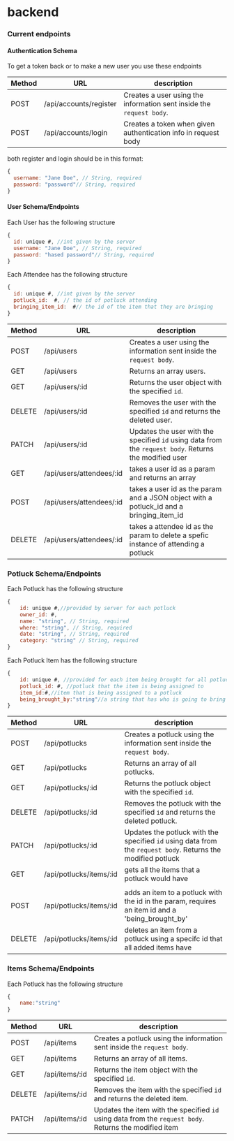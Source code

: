 # backend

### Current endpoints 

#### Authentication Schema
To get a token back or to make a new user you use these endpoints

| Method | URL            | description                                                                                          |
| ------ | -------------- | ------------------------------------------------------------------------------------------------------ |
| POST   | /api/accounts/register     | Creates a user using the information sent inside the `request body`.                                   |
| POST   | /api/accounts/login    | Creates a token when given authentication info in request body                                   |

both register and login should be in this format:

```js
{
  username: "Jane Doe", // String, required
  password: "password"// String, required
}
```


#### User Schema/Endpoints

Each User has the following structure

```js
{
  id: unique #, //int given by the server
  username: "Jane Doe", // String, required
  password: "hased password"// String, required
}
```
Each Attendee has the following structure

```js
{
  id: unique #, //int given by the server
  potluck_id:  #, // the id of potluck attending
  bringing_item_id:  #// the id of the item that they are bringing
}
```

| Method | URL            | description                                                                                          |
| ------ | -------------- | ------------------------------------------------------------------------------------------------------ |
| POST   | /api/users     | Creates a user using the information sent inside the `request body`.                                   |
| GET    | /api/users     | Returns an array users.                                                                                |
| GET    | /api/users/:id | Returns the user object with the specified `id`.                                                       |
| DELETE | /api/users/:id | Removes the user with the specified `id` and returns the deleted user.                                 |
| PATCH  | /api/users/:id | Updates the user with the specified `id` using data from the `request body`. Returns the modified user |
| GET    | /api/users/attendees/:id     | takes a user id as a param and returns an array                                                                                 |
| POST    | /api/users/attendees/:id     | takes a user id as the param and a JSON object with a potluck_id and a bringing_item_id                                                                                 |
| DELETE    | /api/users/attendees/:id     | takes a attendee id as the param to delete a spefic instance of attending a potluck                                                                                |

### Potluck Schema/Endpoints

Each Potluck has the following structure

```js
{
    id: unique #,//provided by server for each potluck
    owner_id: #,
    name: "string", // String, required
    where: "string", // String, required
    date: "string", // String, required
    category: "string" // String, required
}
```
Each Potluck Item has the following structure

```js
{
    id: unique #, //provided for each item being brought for all potlucks
    potluck_id: #, //potluck that the item is being assigned to
    item_id:#,//item that is being assigned to a potluck
    being_brought_by:"string"//a string that has who is going to bring the item
}
```

| Method | URL            | description                                                                                          |
| ------ | -------------- | ------------------------------------------------------------------------------------------------------ |
| POST   | /api/potlucks     | Creates a potluck using the information sent inside the `request body`.                                   |
| GET    | /api/potlucks     | Returns an array of all potlucks.                                                                                |
| GET    | /api/potlucks/:id | Returns the potluck object with the specified `id`.                                                       |
| DELETE | /api/potlucks/:id | Removes the potluck with the specified `id` and returns the deleted potluck.                                 |
| PATCH  | /api/potlucks/:id | Updates the potluck with the specified `id` using data from the `request body`. Returns the modified potluck |
| GET   | /api/potlucks/items/:id | gets all the items that a potluck would have
                                  |
| POST   | /api/potlucks/items/:id |   adds an item to a potluck with the id in the param,    requires an item id and a 'being_brought_by'                              |
| DELETE   | /api/potlucks/items/:id     | deletes an item from a potluck using a specifc id that all added items have                                   |

### Items Schema/Endpoints

Each Potluck has the following structure

```js
{
    name:"string"
}
```


| Method | URL            | description                                                                                          |
| ------ | -------------- | ------------------------------------------------------------------------------------------------------ |
| POST   | /api/items     | Creates a potluck using the information sent inside the `request body`.                                   |
| GET    | /api/items     | Returns an array of all items.                                                                                |
| GET    | /api/items/:id | Returns the item object with the specified `id`.                                                       |
| DELETE | /api/items/:id | Removes the item with the specified `id` and returns the deleted item.                                 |
| PATCH  | /api/items/:id | Updates the item with the specified `id` using data from the `request body`. Returns the modified item |